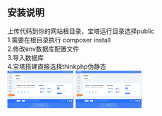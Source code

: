 
## 安装说明  
上传代码到你的网站根目录，宝塔运行目录选择public  
1.需要在根目录执行 composer install  
2.修改env数据库配置文件  
3.导入数据库  
4.宝塔搭建直接选择thinkphp伪静态  
<img src="https://github.com/garyvalue/youshe/blob/main/%E6%BC%94%E7%A4%BA%E5%9B%BE2.png?raw=true" width="30%" height="30%">
<img src="https://github.com/garyvalue/youshe/blob/main/%E6%BC%94%E7%A4%BA%E5%9B%BE2.png?raw=true" width="30%" height="30%">
